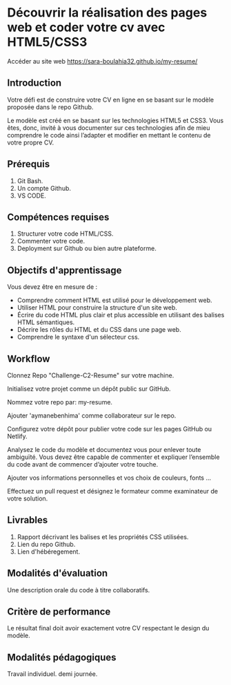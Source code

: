 # Découvrir la réalisation des pages web et coder votre cv avec HTML5/CSS3
Accéder au site web https://sara-boulahia32.github.io/my-resume/


## Introduction

Votre défi est de construire votre CV en ligne en se basant sur le modèle proposée dans le repo Github.

Le modèle est créé en se basant sur les technologies HTML5 et CSS3. Vous êtes, donc, invité à vous documenter sur ces technologies afin de mieu comprendre le code ainsi l’adapter et modifier en mettant le contenu de votre propre CV.


## Prérequis

1.  Git Bash.
2.  Un compte Github.
3.  VS CODE.


## Compétences requises

1.  Structurer votre code HTML/CSS.
2.  Commenter votre code.
3.  Deployment sur Github ou bien autre plateforme.


## Objectifs d'apprentissage

Vous devez être en mesure de :

- Comprendre comment HTML est utilisé pour le développement web.
- Utiliser HTML pour construire la structure d'un site web.
- Écrire du code HTML plus clair et plus accessible en utilisant des balises HTML sémantiques.
- Décrire les rôles du HTML et du CSS dans une page web.
- Comprendre le syntaxe d'un sélecteur css.


## Workflow

Clonnez Repo "Challenge-C2-Resume" sur votre machine.

Initialisez votre projet comme un dépôt public sur GitHub.

Nommez votre repo par: my-resume.

Ajouter 'aymanebenhima' comme collaborateur sur le repo.

Configurez votre dépôt pour publier votre code sur les pages GitHub ou Netlify.

Analysez le code du modèle et documentez vous pour enlever toute ambiguïté. Vous devez être capable de commenter et expliquer l’ensemble du code avant de commencer d’ajouter votre touche.

Ajouter vos informations personnelles et vos choix de couleurs, fonts …

Effectuez un pull request et désignez le formateur comme examinateur de votre solution. 
    

## Livrables

1.  Rapport décrivant les balises et les propriétés CSS utilisées.
2.  Lien du repo Github.
3.  Lien d'hébéregement.


## Modalités d'évaluation

Une description orale du code à titre collaboratifs.


## Critère de performance

Le résultat final doit avoir exactement votre CV respectant le design du modèle.


## Modalités pédagogiques

Travail individuel.
demi journée.
